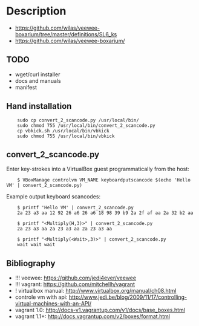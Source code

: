 # Description

 - https://github.com/wilas/veewee-boxarium/tree/master/definitions/SL6_ks
 - https://github.com/wilas/veewee-boxarium/

## TODO

 - wget/curl installer
 - docs and manuals
 - manifest

## Hand installation

```
    sudo cp convert_2_scancode.py /usr/local/bin/
    sudo chmod 755 /usr/local/bin/convert_2_scancode.py
    cp vbkick.sh /usr/local/bin/vbkick
    sudo chmod 755 /usr/local/bin/vbkick
```

## convert_2_scancode.py

Enter key-strokes into a VirtualBox guest programmatically from the host:
```
    $ VBoxManage controlvm VM_NAME keyboardputscancode $(echo 'Hello VM' | convert_2_scancode.py)
```

Example output keyboard scancodes:
```
    $ printf 'Hello VM' | convert_2_scancode.py
    2a 23 a3 aa 12 92 26 a6 26 a6 18 98 39 b9 2a 2f af aa 2a 32 b2 aa

    $ printf "<Multiply(H,3)>" | convert_2_scancode.py
    2a 23 a3 aa 2a 23 a3 aa 2a 23 a3 aa
    
    $ printf "<Multiply(<Wait>,3)>" | convert_2_scancode.py
    wait wait wait 
```

## Bibliography

 - !!! veewee: https://github.com/jedi4ever/veewee
 - !!! vagrant: https://github.com/mitchellh/vagrant
 - ! virtualbox manual: http://www.virtualbox.org/manual/ch08.html
 - controle vm with api: http://www.jedi.be/blog/2009/11/17/controlling-virtual-machines-with-an-API/
 - vagrant 1.0: http://docs-v1.vagrantup.com/v1/docs/base_boxes.html
 - vagrant 1.1+: http://docs.vagrantup.com/v2/boxes/format.html

